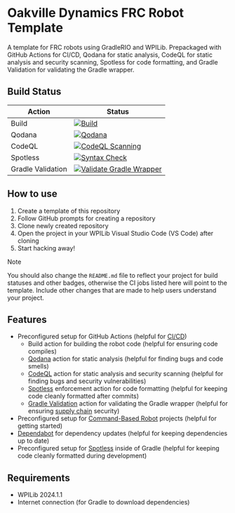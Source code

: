 # Oakville Dynamics FRC Robot Template

A template for FRC robots using GradleRIO and WPILib. Prepackaged with GitHub Actions for CI/CD, Qodana for static analysis, CodeQL for static analysis and security scanning, Spotless for code formatting, and Gradle Validation for validating the Gradle wrapper.

## Build Status

| Action            | Status                                                                                                                                                                                                                                                 |
| ----------------- | ------------------------------------------------------------------------------------------------------------------------------------------------------------------------------------------------------------------------------------------------------ |
| Build             | [![Build](https://github.com/OakvilleDynamics/frc-robot-template/actions/workflows/build.yml/badge.svg)](https://github.com/OakvilleDynamics/frc-robot-template/actions/workflows/build.yml)                                                           |
| Qodana            | [![Qodana](https://github.com/OakvilleDynamics/frc-robot-template/actions/workflows/qodana.yml/badge.svg)](https://github.com/OakvilleDynamics/frc-robot-template/actions/workflows/qodana.yml)                                                        |
| CodeQL            | [![CodeQL Scanning](https://github.com/OakvilleDynamics/frc-robot-template/actions/workflows/codeql.yml/badge.svg)](https://github.com/OakvilleDynamics/frc-robot-template/actions/workflows/codeql.yml)                                               |
| Spotless          | [![Syntax Check](https://github.com/OakvilleDynamics/frc-robot-template/actions/workflows/syntax-check.yml/badge.svg)](https://github.com/OakvilleDynamics/frc-robot-template/actions/workflows/syntax-check.yml)                                      |
| Gradle Validation | [![Validate Gradle Wrapper](https://github.com/OakvilleDynamics/frc-robot-template/actions/workflows/gradle-wrapper-validation.yml/badge.svg)](https://github.com/OakvilleDynamics/frc-robot-template/actions/workflows/gradle-wrapper-validation.yml) |

## How to use

1. Create a template of this repository
2. Follow GitHub prompts for creating a repository
3. Clone newly created repository
4. Open the project in your WPILib Visual Studio Code (VS Code) after cloning
5. Start hacking away!

> [!NOTE]
>
> You should also change the `README.md` file to reflect your project for build statuses and other badges, otherwise the CI jobs listed here will point to the template. Include other changes that are made to help users understand your project.

## Features

- Preconfigured setup for GitHub Actions (helpful for [CI/CD](https://en.wikipedia.org/wiki/CI/CD))
  - Build action for building the robot code (helpful for ensuring code compiles)
  - [Qodana](https://www.jetbrains.com/qodana/) action for static analysis (helpful for finding bugs and code smells)
  - [CodeQL](https://codeql.github.com/) action for static analysis and security scanning (helpful for finding bugs and security vulnerabilities)
  - [Spotless](https://github.com/diffplug/spotless) enforcement action for code formatting (helpful for keeping code cleanly formatted after commits)
  - [Gradle Validation](https://github.com/gradle/wrapper-validation-action/tree/v1/?tab=readme-ov-file#the-gradle-wrapper-problem-in-open-source) action for validating the Gradle wrapper (helpful for ensuring [supply chain](https://en.wikipedia.org/wiki/Supply_chain_attack) security)
- Preconfigured setup for [Command-Based Robot](https://docs.wpilib.org/en/stable/docs/software/commandbased/index.html) projects (helpful for getting started)
- [Dependabot](https://docs.github.com/en/code-security/dependabot) for dependency updates (helpful for keeping dependencies up to date)
- Preconfigured setup for [Spotless](https://github.com/diffplug/spotless) inside of Gradle (helpful for keeping code cleanly formatted during development)

## Requirements

- WPILib 2024.1.1
- Internet connection (for Gradle to download dependencies)
